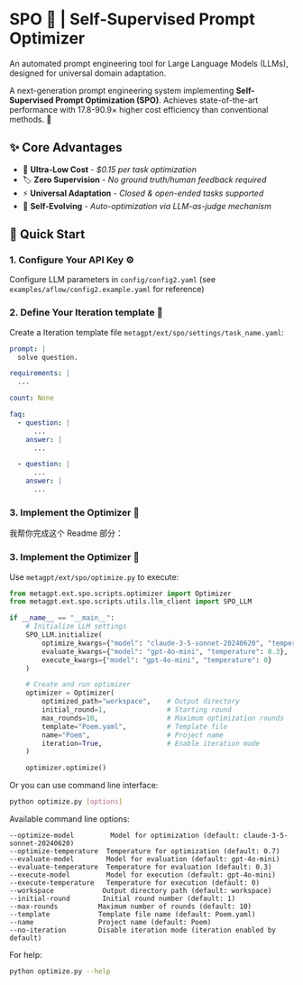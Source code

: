 # SPO 🤖 | Self-Supervised Prompt Optimizer

An automated prompt engineering tool for Large Language Models (LLMs), designed for universal domain adaptation.

A next-generation prompt engineering system implementing **Self-Supervised Prompt Optimization (SPO)**. Achieves state-of-the-art performance with 17.8-90.9× higher cost efficiency than conventional methods. 🚀

## ✨ Core Advantages

- 💸 **Ultra-Low Cost** - _$0.15 per task optimization_
- 🏷️ **Zero Supervision** - _No ground truth/human feedback required_
- ⚡ **Universal Adaptation** - _Closed & open-ended tasks supported_
- 🔄 **Self-Evolving** - _Auto-optimization via LLM-as-judge mechanism_

## 🚀 Quick Start

### 1. Configure Your API Key ⚙️

Configure LLM parameters in `config/config2.yaml` (see `examples/aflow/config2.example.yaml` for reference)
### 2. Define Your Iteration template 📝

Create a Iteration template file `metagpt/ext/spo/settings/task_name.yaml`:
```yaml
prompt: |
  solve question.

requirements: |
  ...

count: None

faq:
  - question: |
      ...
    answer: |
      ...

  - question: |
      ...
    answer: |
      ...
```

### 3. Implement the Optimizer 🔧

我帮你完成这个 Readme 部分：

### 3. Implement the Optimizer 🔧

Use `metagpt/ext/spo/optimize.py` to execute:

```python
from metagpt.ext.spo.scripts.optimizer import Optimizer
from metagpt.ext.spo.scripts.utils.llm_client import SPO_LLM

if __name__ == "__main__":
    # Initialize LLM settings
    SPO_LLM.initialize(
        optimize_kwargs={"model": "claude-3-5-sonnet-20240620", "temperature": 0.7},
        evaluate_kwargs={"model": "gpt-4o-mini", "temperature": 0.3},
        execute_kwargs={"model": "gpt-4o-mini", "temperature": 0}
    )

    # Create and run optimizer
    optimizer = Optimizer(
        optimized_path="workspace",    # Output directory
        initial_round=1,               # Starting round
        max_rounds=10,                 # Maximum optimization rounds
        template="Poem.yaml",          # Template file
        name="Poem",                   # Project name
        iteration=True,                # Enable iteration mode
    )

    optimizer.optimize()
```

Or you can use command line interface:

```bash
python optimize.py [options]
```

Available command line options:
```
--optimize-model         Model for optimization (default: claude-3-5-sonnet-20240620)
--optimize-temperature  Temperature for optimization (default: 0.7)
--evaluate-model        Model for evaluation (default: gpt-4o-mini)
--evaluate-temperature  Temperature for evaluation (default: 0.3)
--execute-model         Model for execution (default: gpt-4o-mini)
--execute-temperature   Temperature for execution (default: 0)
--workspace            Output directory path (default: workspace)
--initial-round        Initial round number (default: 1)
--max-rounds          Maximum number of rounds (default: 10)
--template            Template file name (default: Poem.yaml)
--name                Project name (default: Poem)
--no-iteration        Disable iteration mode (iteration enabled by default)
```

For help:
```bash
python optimize.py --help
```
